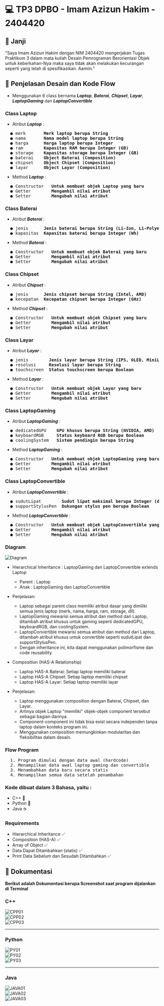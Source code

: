 # 💻 TP3 DPBO - Imam Azizun Hakim - 2404420


## 🤝 Janji
"Saya Imam Azizun Hakim dengan NIM 2404420 mengerjakan Tugas Praktikum 3 dalam mata kuliah Desain Pemrograman Berorientasi Objek untuk keberkahan-Nya maka saya tidak akan melakukan kecurangan seperti yang telah di spesifikasikan. Aamiin."


## 🔀 Penjelasan Desain dan Kode Flow
- Menggunakan 6 class bernama **_Laptop_**, **_Baterai_**, **_Chipset_**, **_Layar_**, **_LaptopGaming_** dan **_LaptopConvertible_**

### Class Laptop
- Atribut **_Laptop_** :
<pre>
  ● merk       <strong>Merk laptop berupa String</strong>
  ● nama       <strong>Nama model laptop berupa String</strong>
  ● harga      <strong>Harga laptop berupa Integer</strong>
  ● ram        <strong>Kapasitas RAM berupa Integer (GB)</strong>
  ● storage    <strong>Kapasitas storage berupa Integer (GB)</strong>
  ● baterai    <strong>Object Baterai (Composition)</strong>
  ● chipset    <strong>Object Chipset (Composition)</strong>
  ● layar      <strong>Object Layar (Composition)</strong>
</pre>
- Method **_Laptop_** :
<pre>
  ● Constructor   <strong>Untuk membuat objek Laptop yang baru</strong>
  ● Getter        <strong>Mengambil nilai atribut</strong>
  ● Setter        <strong>Mengubah nilai atribut</strong>
</pre>

### Class Baterai
- Atribut **_Baterai_** :
<pre>
  ● jenis      <strong>Jenis baterai berupa String (Li-Ion, Li-Polymer)</strong>
  ● kapasitas  <strong>Kapasitas baterai berupa Integer (Wh)</strong>
</pre>
- Method **_Baterai_** :
<pre>
  ● Constructor   <strong>Untuk membuat objek Baterai yang baru</strong>
  ● Getter        <strong>Mengambil nilai atribut</strong>
  ● Setter        <strong>Mengubah nilai atribut</strong>
</pre>

### Class Chipset
- Atribut **_Chipset_** :
<pre>
  ● jenis      <strong>Jenis chipset berupa String (Intel, AMD)</strong>
  ● kecepatan  <strong>Kecepatan chipset berupa Integer (GHz)</strong>
</pre>
- Method **_Chipset_** :
<pre>
  ● Constructor   <strong>Untuk membuat objek Chipset yang baru</strong>
  ● Getter        <strong>Mengambil nilai atribut</strong>
  ● Setter        <strong>Mengubah nilai atribut</strong>
</pre>

### Class Layar
- Atribut **_Layar_** :
<pre>
  ● jenis        <strong>Jenis layar berupa String (IPS, OLED, MiniLED)</strong>
  ● resolusi     <strong>Resolusi layar berupa String</strong>
  ● touchscreen  <strong>Status touchscreen berupa Boolean</strong>
</pre>
- Method **_Layar_** :
<pre>
  ● Constructor   <strong>Untuk membuat objek Layar yang baru</strong>
  ● Getter        <strong>Mengambil nilai atribut</strong>
  ● Setter        <strong>Mengubah nilai atribut</strong>
</pre>

### Class LaptopGaming
- Atribut **_LaptopGaming_** :
<pre>
  ● dedicatedGPU    <strong>GPU khusus berupa String (NVIDIA, AMD)</strong>
  ● keyboardRGB     <strong>Status keyboard RGB berupa Boolean</strong>
  ● coolingSystem   <strong>Sistem pendingin berupa String</strong>
</pre>
- Method **_LaptopGaming_** :
<pre>
  ● Constructor   <strong>Untuk membuat objek LaptopGaming yang baru</strong>
  ● Getter        <strong>Mengambil nilai atribut</strong>
  ● Setter        <strong>Mengubah nilai atribut</strong>
</pre>

### Class LaptopConvertible
- Atribut **_LaptopConvertible_** :
<pre>
  ● sudutLipat        <strong>Sudut lipat maksimal berupa Integer (derajat)</strong>
  ● supportStylusPen  <strong>Dukungan stylus pen berupa Boolean</strong>
</pre>
- Method **_LaptopConvertible_** :
<pre>
  ● Constructor   <strong>Untuk membuat objek LaptopConvertible yang baru</strong>
  ● Getter        <strong>Mengambil nilai atribut</strong>
  ● Setter        <strong>Mengubah nilai atribut</strong>
</pre>

### Diagram
![Diagram](Diagram.png)  
- Hierarchical Inheritance : LaptopGaming dan LaptopConvertible extends Laptop
  * Parent : Laptop
  * Anak : LaptopGaming dan LaptopConvertible

- Penjelasan:
  * Laptop sebagai parent class memiliki atribut dasar yang dimiliki semua jenis laptop (merk, nama, harga, ram, storage, dll).
  * LaptopGaming mewarisi semua atribut dan method dari Laptop, ditambah atribut khusus untuk gaming seperti dedicatedGPU, keyboardRGB, dan coolingSystem.
  * LaptopConvertible mewarisi semua atribut dan method dari Laptop, ditambah atribut khusus untuk convertible seperti sudutLipat dan supportStylusPen.
  * Dengan inheritance ini, kita dapat menggunakan polimorfisme dan code reusability.

- Composition (HAS-A Relationship)
  * Laptop HAS-A Baterai: Setiap laptop memiliki baterai
  * Laptop HAS-A Chipset: Setiap laptop memiliki chipset
  * Laptop HAS-A Layar: Setiap laptop memiliki layar

- Penjelasan:
  * Laptop menggunakan composition dengan Baterai, Chipset, dan Layar.
  * Artinya objek Laptop "memiliki" objek-objek component tersebut sebagai bagian darinya.
  * Component-component ini tidak bisa exist secara independen tanpa laptop dalam konteks program ini.
  * Menggunakan composition memungkinkan modularitas dan fleksibilitas dalam desain.
  
### Flow Program
<pre>
  1. Program dimulai dengan data awal (hardcode)
  2. Menampilkan data awal laptop gaming dan convertible
  3. Menambahkan data baru secara statis
  4. Menampilkan semua data setelah penambahan
</pre>

### Kode dibuat dalam 3 Bahasa, yaitu :
  - C++ 💠
  - Python 🐍
  - Java ☕
 
### Requirements
  - Hierarchical Inheritance ✅
  - Composition (HAS-A) ✅
  - Array of Object ✅
  - Data Dapat Ditambahkan (statis) ✅
  - Print Data Sebelum dan Sesudah Ditambahkan ✅
    
## 📝 Dokumentasi
**Berikut adalah Dokumentasi berupa Screenshot saat program dijalankan di Terminal**

### C++
![CPP01](cpp/Dokumentasi/CPP01.png)  
![CPP02](cpp/Dokumentasi/CPP02.png)  
![CPP03](cpp/Dokumentasi/CPP03.png)  

---

### Python
![PY01](python/Dokumentasi/PY01.png)  
![PY02](python/Dokumentasi/PY02.png)  
![PY03](python/Dokumentasi/PY03.png)  

---

### Java
![JAVA01](java/Dokumentasi/JAVA01.png)  
![JAVA02](java/Dokumentasi/JAVA02.png)  
![JAVA03](java/Dokumentasi/JAVA03.png)  
